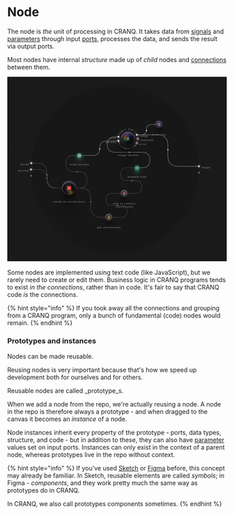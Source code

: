 # Node

The node is _the_ unit of processing in CRANQ. It takes data from [signals](signal.md) and [parameters](parameter.md) through input [ports](broken-reference), processes the data, and sends the result via output ports.

Most nodes have internal _structure_ made up of _child_ nodes and [connections](connection.md) between them.

![Internal structure of a node](<../../.gitbook/assets/Screenshot 2022-06-25 at 14.22.50.png>)

Some nodes are implemented using text code (like JavaScript), but we rarely need to create or edit them. Business logic in CRANQ programs tends to exist _in the connections_, rather than in code. It's fair to say that CRANQ code _is_ the connections.

{% hint style="info" %}
If you took away all the connections and grouping from a CRANQ program, only a bunch of fundamental (code) nodes would remain.&#x20;
{% endhint %}

### Prototypes and instances

Nodes can be made reusable.

Reusing nodes is very important because that's how we speed up development both for ourselves and for others.

Reusable nodes are called _prototype_s.

When we add a node from the repo, we're actually reusing a node. A node in the repo is therefore always a prototype - and when dragged to the canvas it becomes an _instance_ of a node.

Node instances inherit every property of the prototype - ports, data types, structure, and code - but in addition to these, they can also have [parameter](parameter.md) values set on input ports. Instances can only exist in the context of a parent node, whereas prototypes live in the repo without context.

{% hint style="info" %}
If you've used [Sketch](https://www.sketch.com/) or [Figma](https://www.figma.com/) before, this concept may already be familiar. In Sketch, reusable elements are called _symbols_; in Figma - _components_, and they work pretty much the same way as prototypes do in CRANQ.

In CRANQ, we also call prototypes components sometimes.
{% endhint %}
